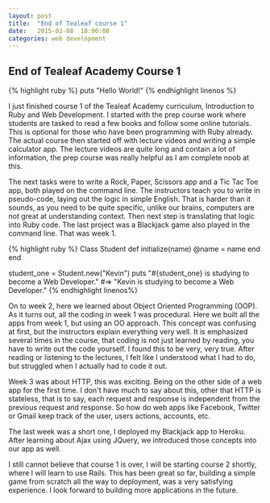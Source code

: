 ```yaml
---
layout: post
title:  "End of Tealeaf course 1"
date:   2015-02-08  18:00:00
categories: web development
---
```

## End of Tealeaf Academy Course 1

{% highlight ruby %}
puts "Hello World!"
{% endhighlight linenos %}

I just finished course 1 of the Tealeaf Academy curriculum, Introduction to Ruby and Web Development.  I started with the prep course work where students are tasked to read a few books and follow some online tutorials.  This is optional for those who have been programming with Ruby already. The actual course then started off with lecture videos and writing a simple calculator app.  The lecture videos are quite long and contain a lot of information, the prep course was really helpful as I am complete noob at this.

The next tasks were to write a Rock, Paper, Scissors app and a Tic Tac Toe app, both played on the command line.  The instructors teach you to write in pseudo-code, laying out the logic in simple English.  That is harder than it sounds, as you need to be quite specific, unlike our brains, computers are not great at understanding context.  Then next step is translating that logic into Ruby code.  The last project was a Blackjack game also played in the command line.  That was week 1.

{% highlight ruby %}
Class Student
  def initialize(name)
    @name = name
  end
end

student_one = Student.new("Kevin")
puts "#{student_one} is studying to become a Web Developer."
#=> "Kevin is studying to become a Web Developer."
{% endhighlight linenos%}

On to week 2, here we learned about Object Oriented Programming (OOP). As it turns out, all the coding in week 1 was procedural.  Here we built all the apps from week 1, but using an OO approach. This concept was confusing at first, but the instructors explain everything very well.  It is emphasized several times in the course, that coding is not just learned by reading, you have to write out the code yourself.  I found this to be very, very true. After reading or listening to the lectures, I felt like I understood what I had to do, but struggled when I actually had to code it out.

Week 3 was about HTTP, this was exciting. Being on the other side of a web app for the first time.  I don't have much to say about this, other that HTTP is stateless, that is to say, each request and response is independent from the previous request and response.  So how do web apps like Facebook, Twitter or Gmail keep track of the user, users actions, accounts, etc.

The last week was a short one, I deployed my Blackjack app to Heroku. After learning about Ajax using JQuery, we introduced those concepts into our app as well.

I still cannot believe that course 1 is over, I will be starting course 2 shortly, where I will learn to use Rails. This has been great so far, building a simple game from scratch all the way to deployment, was a very satisfying experience.  I look forward to building more applications in the future.